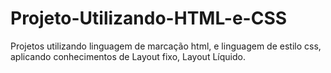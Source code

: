 # Projeto-Utilizando-HTML-e-CSS
Projetos utilizando linguagem de marcação html, e linguagem de estilo css, aplicando conhecimentos de Layout fixo, Layout Líquido.
